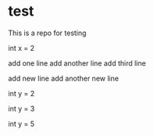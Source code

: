 # test
This is a repo for testing

int x = 2

add one line
add another line
add third line

add new line
add another new line

int y = 2

int y = 3

int y = 5
